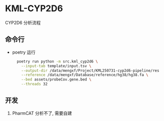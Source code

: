 # KML-CYP2D6

CYP2D6 分析流程

## 命令行

- poetry 运行

  ```bash
    poetry run python -m src.kml_cyp2d6 \
      --input-tab template/input.tsv \
      --output-dir /data/mengxf/Project/KML250731-cyp2d6-pipeline/results/250731 \
      --reference /data/mengxf/Database/reference/hg38/hg38.fa \
      --bed assets/probeCov.gene.bed \
      --threads 32
  ```

## 开发

1. PharmCAT 分析不了, 需要自建
